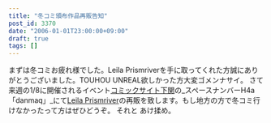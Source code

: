 ```yaml
---
title: "冬コミ頒布作品再販告知"
post_id: 3370
date: "2006-01-01T23:00:00+09:00"
draft: true
tags: []
---
```



まずは冬コミお疲れ様でした。Leila Prismriverを手に取ってくれた方誠にありがとうございました。TOUHOU UNREAL欲しかった方大変ゴメンナサイ。 さて来週の1/8に開催されるイベント[コミックサイト下関](http://www.communitysite.jp/)の_スペースナンバーH4a「danmaq」_にて[Leila Prismriver](https://danmaq.com/!/leila/)の再販を致します。もし地方の方で冬コミ行けなかったって方はぜひどうぞ。 それと あけ揉め。
